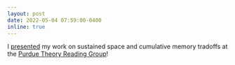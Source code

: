```yaml
---
layout: post
date: 2022-05-04 07:59:00-0400
inline: true
---
```


I [presented](/assets/pdf/tradeoffs.pdf) my work on sustained space and cumulative memory tradoffs at the [Purdue Theory Reading Group](https://theory.cs.purdue.edu/spring2022.html)!  